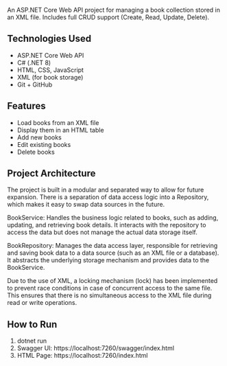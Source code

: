 An ASP.NET Core Web API project for managing a book collection stored in an XML file.
Includes full CRUD support (Create, Read, Update, Delete).

## Technologies Used

- ASP.NET Core Web API
- C# (.NET 8)
- HTML, CSS, JavaScript
- XML (for book storage)
- Git + GitHub

## Features

-  Load books from an XML file
-  Display them in an HTML table
-  Add new books
-  Edit existing books
-  Delete books

## Project Architecture

The project is built in a modular and separated way to allow for future expansion.
There is a separation of data access logic into a Repository,
which makes it easy to swap data sources in the future.

BookService:
Handles the business logic related to books,
such as adding, updating, and retrieving book details.
It interacts with the repository to access the data but does not manage the actual data storage itself.

BookRepository:
Manages the data access layer,
responsible for retrieving and saving book data to a data source (such as an XML file or a database).
It abstracts the underlying storage mechanism and provides data to the BookService.

Due to the use of XML, 
a locking mechanism (lock) has been implemented to prevent race conditions 
in case of concurrent access to the same file. 
This ensures that there is no simultaneous access to the XML file during read or write operations.

##  How to Run

1. dotnet run 
2. Swagger UI: https://localhost:7260/swagger/index.html
3. HTML Page: https://localhost:7260/index.html


   
